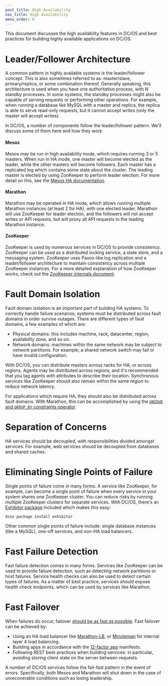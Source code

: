 ```yaml
---
post_title: High Availability
nav_title: High Availability
menu_order: 6
---
```


This document discusses the high availability features in DC/OS and best practices for building highly available applications on DC/OS.

# Leader/Follower Architecture

A common pattern in highly available systems is the leader/follower concept. This is also sometimes referred to as: master/slave, primary/replica, or some
combination thereof. Generally speaking, this architecture is used when you have one authoritative process, with N standby processes. In some systems, the standby processes might also be capable of serving requests or performing other operations. For example, when running a database like MySQL with a master and replica, the replica is able to serve read-only requests, but it cannot accept writes (only the master will accept writes).

In DC/OS, a number of components follow the leader/follower pattern. We'll discuss some of them here and how they work.

#### Mesos

Mesos may be run in high availability mode, which requires running 3 or 5 masters. When run in HA mode, one master will become elected as the leader, while the other masters will become followers. Each master has a replicated log which contains some state about the cluster. The leading master is elected by using ZooKeeper to perform leader election. For more detail on this, see the [Mesos HA documentation](https://mesos.apache.org/documentation/latest/high-availability/).

#### Marathon

Marathon may be operated in HA mode, which allows running multiple Marathon instances (at least 2 for HA), with one elected leader. Marathon will use ZooKeeper for leader election, and the followers will not accept writes or API requests, but will proxy all API requests to the leading Marathon instance.

#### ZooKeeper

ZooKeeper is used by numerous services in DC/OS to provide consistency. ZooKeeper can be used as a distributed locking service, a state store, and a messaging system. ZooKeeper uses Paxos-like log replication and a leader/follower architecture to maintain consistency across multiple ZooKeeper instances. For a more detailed explanation of how ZooKeeper works, check out the [ZooKeeper internals document](https://zookeeper.apache.org/doc/r3.4.8/zookeeperInternals.html).

# Fault Domain Isolation

Fault domain isolation is an important part of building HA systems. To correctly handle failure scenarios, systems must be distributed across fault domains in order survive outages. There are different types of fault domains, a few examples of which are:

 * Physical domains: this includes machine, rack, datacenter, region, availability zone,   and so on.
 * Network domains: machines within the same network may be subject  to network partitions. For example, a shared network switch may fail or have  invalid configuration.

With DC/OS, you can distribute masters across racks for HA, or across regions. Agents may be distributed across regions, and it's recommended that you tag agents with attributes to describe their location. Synchronous services like ZooKeeper should also remain within the same region to reduce network latency. 

For applications which require HA, they should also be distributed across fault domains. With Marathon, this can be accomplished by using the [`UNIQUE`  and `GROUP_BY` constraints operator](https://mesosphere.github.io/marathon/docs/constraints.html).

# Separation of Concerns

HA services should be decoupled, with responsibilities divided amongst services. For example, web services should be decoupled from databases and shared caches.

# Eliminating Single Points of Failure

Single points of failure come in many forms. A service like ZooKeeper, for example, can become a single point of failure when every service in your system shares one ZooKeeper cluster. You can reduce risks by running multiple ZooKeeper clusters for separate services. With DC/OS, there's an [Exhibitor package](https://github.com/mesosphere/exhibitor-dcos) included which makes this easy:

```
dcos package install exhibitor
```

Other common single points of failure include: single database instances (like a MySQL), one-off services, and non-HA load balancers.

# Fast Failure Detection

Fast failure detection comes in many forms. Services like ZooKeeper can be used to provide failure detection, such as detecting network partitions or host failures. Service health checks can also be used to detect certain types of failures. As a matter of best practice, services *should* expose health check endpoints, which can be used by services like Marathon.

# Fast Failover

When failures do occur, failover [should be as fast as possible](https://en.wikipedia.org/wiki/Fail-fast). Fast failover can be achieved by:

 * Using an HA load balancer like [Marathon-LB](https://github.com/mesosphere/marathon-lb), or [Minuteman](https://github.com/dcos/minuteman) for internal layer 4    load balancing.
 * Building apps in accordance with the [12-factor app](http://12factor.net/)    manifesto.
 * Following REST best-practices when building services: in particular,    avoiding storing client state on the server between requests.

A number of DC/OS services follow the fail-fast pattern in the event of errors. Specifically, both Mesos and Marathon will shut down in the case of unrecoverable conditions such as losing leadership.
